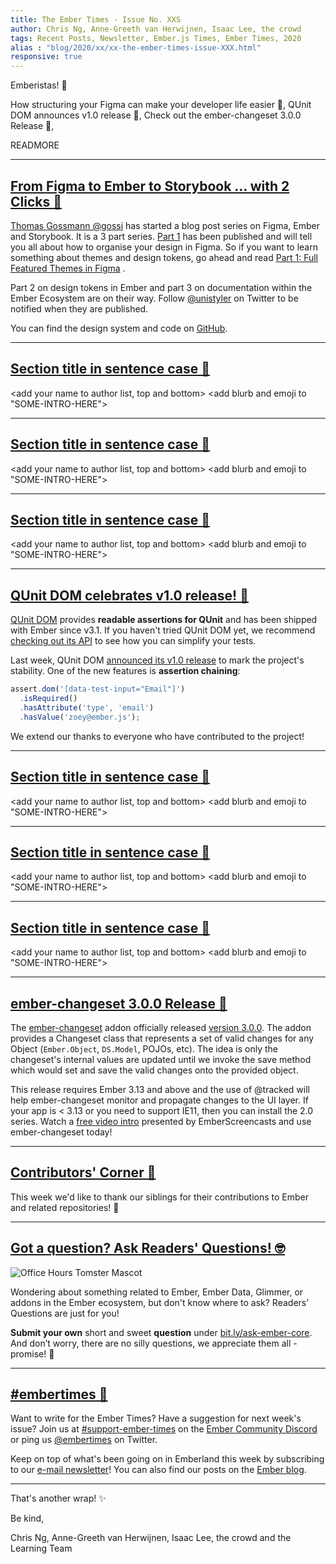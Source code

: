 ```yaml
---
title: The Ember Times - Issue No. XXS
author: Chris Ng, Anne-Greeth van Herwijnen, Isaac Lee, the crowd
tags: Recent Posts, Newsletter, Ember.js Times, Ember Times, 2020
alias : "blog/2020/xx/xx-the-ember-times-issue-XXX.html"
responsive: true
---
```


<SAYING-HELLO-IN-YOUR-FAVORITE-LANGUAGE> Emberistas! 🐹

How structuring your Figma can make your developer life easier 🎨,
QUnit DOM announces v1.0 release 🎂,
Check out the ember-changeset 3.0.0 Release 🎉,

READMORE

---

## [From Figma to Ember to Storybook … with 2 Clicks 🎨](https://gos.si/blog/from-figma-to-ember-to-storybook-with-2-clicks/)

[Thomas Gossmann @gossi](https://github.com/gossi) has started a blog post series on Figma, Ember and Storybook. It is a 3 part series. [Part 1](https://gos.si/blog/full-featured-themes-in-figma/) has been published and will tell you all about how to organise your design in Figma. So if you want to learn something about themes and design tokens, go ahead and read  [Part 1: Full Featured Themes in Figma](https://gos.si/blog/full-featured-themes-in-figma/) .

Part 2 on design tokens in Ember and part 3 on documentation within the Ember Ecosystem are on their way. Follow [@unistyler](https://twitter.com/unistyler) on Twitter to be notified when they are published. 

You can find the design system and code on [GitHub](https://github.com/gossi/hokulea).

---

## [Section title in sentence case 🐹](#section-url)

<change section title emoji>
<consider adding some bold to your paragraph>

<add your name to author list, top and bottom>
<add blurb and emoji to "SOME-INTRO-HERE">

---

## [Section title in sentence case 🐹](#section-url)

<change section title emoji>
<consider adding some bold to your paragraph>

<add your name to author list, top and bottom>
<add blurb and emoji to "SOME-INTRO-HERE">

---

## [Section title in sentence case 🐹](#section-url)

<change section title emoji>
<consider adding some bold to your paragraph>

<add your name to author list, top and bottom>
<add blurb and emoji to "SOME-INTRO-HERE">

---

## [QUnit DOM celebrates v1.0 release! 🎂](https://twitter.com/TobiasBieniek/status/1223998561605627904)

[QUnit DOM](https://github.com/simplabs/qunit-dom) provides **readable assertions for QUnit** and has been shipped with Ember since v3.1. If you haven't tried QUnit DOM yet, we recommend [checking out its API](https://github.com/simplabs/qunit-dom/blob/master/API.md) to see how you can simplify your tests.

Last week, QUnit DOM [announced its v1.0 release](https://twitter.com/TobiasBieniek/status/1223998561605627904) to mark the project's stability. One of the new features is **assertion chaining**:

```javascript
assert.dom('[data-test-input="Email"]')
  .isRequired()
  .hasAttribute('type', 'email')
  .hasValue('zoey@ember.js');
```

We extend our thanks to everyone who have contributed to the project!

---

## [Section title in sentence case 🐹](#section-url)

<change section title emoji>
<consider adding some bold to your paragraph>

<add your name to author list, top and bottom>
<add blurb and emoji to "SOME-INTRO-HERE">

---

## [Section title in sentence case 🐹](#section-url)

<change section title emoji>
<consider adding some bold to your paragraph>

<add your name to author list, top and bottom>
<add blurb and emoji to "SOME-INTRO-HERE">

---

## [Section title in sentence case 🐹](#section-url)

<change section title emoji>
<consider adding some bold to your paragraph>

<add your name to author list, top and bottom>
<add blurb and emoji to "SOME-INTRO-HERE">

---

## [ember-changeset 3.0.0 Release 🎉](https://twitter.com/puekey/status/1224340431644708864)

The [ember-changeset](https://github.com/poteto/ember-changeset) addon officially released [version 3.0.0](https://github.com/poteto/ember-changeset/blob/master/CHANGELOG.md#300-2020-02-02). The addon provides a Changeset class that represents a set of valid changes for any Object (`Ember.Object`, `DS.Model`, POJOs, etc). The idea is only the changeset's internal values are updated until we invoke the save method which would set and save the valid changes onto the provided object.

This release requires Ember 3.13 and above and the use of @tracked will help ember-changeset monitor and propagate changes to the UI layer. If your app is < 3.13 or you need to support IE11, then you can install the 2.0 series. Watch a [free video intro](https://www.emberscreencasts.com/posts/168-introduction-to-ember-changeset) presented by EmberScreencasts and use ember-changeset today!

---

## [Contributors' Corner 👏](https://guides.emberjs.com/release/contributing/repositories/)

<p>This week we'd like to thank our siblings for their contributions to Ember and related repositories! 💖</p>

---

## [Got a question? Ask Readers' Questions! 🤓](https://docs.google.com/forms/d/e/1FAIpQLScqu7Lw_9cIkRtAiXKitgkAo4xX_pV1pdCfMJgIr6Py1V-9Og/viewform)

<div class="blog-row">
  <img class="float-right small transparent padded" alt="Office Hours Tomster Mascot" title="Readers' Questions" src="/images/tomsters/officehours.png" />

  <p>Wondering about something related to Ember, Ember Data, Glimmer, or addons in the Ember ecosystem, but don't know where to ask? Readers’ Questions are just for you!</p>

  <p><strong>Submit your own</strong> short and sweet <strong>question</strong> under <a href="https://bit.ly/ask-ember-core" target="rq">bit.ly/ask-ember-core</a>. And don’t worry, there are no silly questions, we appreciate them all - promise! 🤞</p>
</div>

---

## [#embertimes 📰](https://blog.emberjs.com/tags/newsletter.html)

Want to write for the Ember Times? Have a suggestion for next week's issue? Join us at [#support-ember-times](https://discordapp.com/channels/480462759797063690/485450546887786506) on the [Ember Community Discord](https://discordapp.com/invite/zT3asNS) or ping us [@embertimes](https://twitter.com/embertimes) on Twitter.

Keep on top of what's been going on in Emberland this week by subscribing to our [e-mail newsletter](https://the-emberjs-times.ongoodbits.com/)! You can also find our posts on the [Ember blog](https://emberjs.com/blog/tags/newsletter.html).

---

That's another wrap! ✨

Be kind,

Chris Ng, Anne-Greeth van Herwijnen, Isaac Lee, the crowd and the Learning Team

